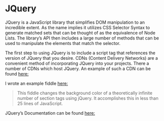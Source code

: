 # JQuery
JQuery is a JavaScript library that simplifies DOM manipulation to an incredible extent. As the name implies it utilizes CSS Selector Syntax to generate matched sets that can be thought of as the equivalence of Node Lists. The library’s API then includes a large number of methods that can be used to manipulate the elements that match the selector.

The first step to using JQuery is to include a script tag that references the version of JQuery that you desire. CDNs (Content Delivery Networks) are a convenient method of incorporating JQuery into your projects. There a number of CDNs which host JQuery. An example of such a CDN can be found [here:](https://www.jsdelivr.com/package/npm/jquery)

I wrote an example fiddle [here:](https://jsfiddle.net/pseudotsuga/Loxq63rc/56/)
 > This fiddle changes the background color of a theoretically infinite number of section tags using jQuery. It accomplishes this in less than 25 lines of JavaScript. 

JQuery’s Documentation can be found [here:](https://api.jquery.com/)